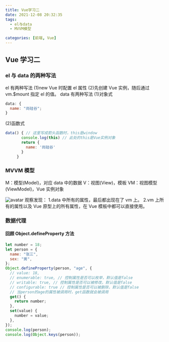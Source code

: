 ```yaml
---
title: Vue学习二
date: 2021-12-08 20:32:35
tags:
  - el与data
  - MVVM模型

categories: [前端, Vue]
---
```


## Vue 学习二

### el 与 data 的两种写法

el 有两种写法
(1)new Vue 时配置 el 属性
(2)先创建 Vue 实例，随后通过 vm.$mount 指定 el 的值。
data 有两种写法
(1)对象式

```js
data: {
  name: "尚硅谷";
}
```

(2)函数式

```js
data() { // 这里写成箭头函数时，this是window
       console.log(this) // 此处的this是Vue实例对象
       return {
         name: '尚硅谷'
       }
     }
```

### MVVM 模型

M：模型(Model)，对应 data 中的数据
V：视图(View)，模板
VM：视图模型(ViewModel)，Vue 实例对象

![avatar](https://pic.imgdb.cn/item/61b0a95c2ab3f51d914b1836.jpg)
观察发现：
1.data 中所有的属性，最后都出现在了 vm 上。
2.vm 上所有的属性以及 Vue 原型上的所有属性，在 Vue 模板中都可以直接使用。

### 数据代理

#### 回顾 Object.defineProperty 方法

```js
let number = 18;
let person = {
  name: "张三",
  sex: "男",
};
Object.defineProperty(person, "age", {
  // value: 18,
  // enumerable: true, // 控制属性是否可以枚举，默认值是false
  // writable: true, // 控制属性是否可以被修改，默认值是false
  // configurable: true // 控制属性是否可以被删除，默认值是false
  // 当person的age的属性被调用时，get函数就会被调用
  get() {
    return number;
  },
  set(value) {
    number = value;
  },
});
console.log(person);
console.log(Object.keys(person));
```
